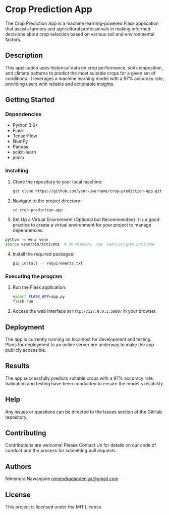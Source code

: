 

# Crop Prediction App

The Crop Prediction App is a machine learning-powered Flask application that assists farmers and agricultural professionals in making informed decisions about crop selection based on various soil and environmental factors.

## Description

This application uses historical data on crop performance, soil composition, and climate patterns to predict the most suitable crops for a given set of conditions. It leverages a machine learning model with a 97% accuracy rate, providing users with reliable and actionable insights.

## Getting Started

### Dependencies

- Python 3.6+
- Flask
- TensorFlow
- NumPy
- Pandas
- scikit-learn
- joblib

### Installing

1. Clone the repository to your local machine:
   ```bash
   git clone https://github.com/your-username/crop-prediction-app.git
   ```
2. Navigate to the project directory:
   ```bash
   cd crop-prediction-app
   ```
3. Set Up a Virtual Environment (Optional but Recommended)
   It is a good practice to create a virtual environment for your project to manage dependencies:
```bash
python -m venv venv
source venv/bin/activate  # On Windows, use `venv\Scripts\activate`
```
4. Install the required packages:
   ```bash
   pip install -r requirements.txt
   ```

### Executing the program

1. Run the Flask application:
   ```bash
   export FLASK_APP=app.py
   flask run
   ```
2. Access the web interface at `http://127.0.0.1:5000/` in your browser.

## Deployment

The app is currently running on localhost for development and testing. Plans for deployment to an online server are underway to make the app publicly accessible.

## Results

The app successfully predicts suitable crops with a 97% accuracy rate. Validation and testing have been conducted to ensure the model's reliability.

## Help

Any issues or questions can be directed to the Issues section of the GitHub repository.

## Contributing

Contributions are welcome! Please Contact Us for details on our code of conduct and the process for submitting pull requests.

## Authors

Nimendra Nawanjane
nimendradandeniya@gmail.com

## License

This project is licensed under the MIT License 

